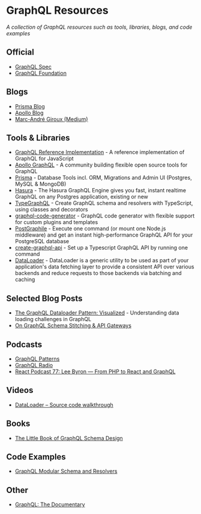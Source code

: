 # GraphQL Resources

_A collection of GraphQL resources such as tools, libraries, blogs, and code examples_

## Official
- [GraphQL Spec](https://spec.graphql.org/)
- [GraphQL Foundation](https://foundation.graphql.org/)

## Blogs
- [Prisma Blog](https://www.prisma.io/blog/)
- [Apollo Blog](https://blog.apollographql.com/)
- [Marc-André Giroux (Medium)](https://medium.com/@__xuorig__)

## Tools & Libraries
- [GraphQL Reference Implementation](https://github.com/graphql/graphql-js) - A reference implementation of GraphQL for JavaScript
- [Apollo GraphQL](https://www.apollographql.com/) - A community building flexible open source tools for GraphQL
- [Prisma](https://www.prisma.io/) - Database Tools incl. ORM, Migrations and Admin UI (Postgres, MySQL & MongoDB)
- [Hasura](https://hasura.io/) - The Hasura GraphQL Engine gives you fast, instant realtime GraphQL on any Postgres application, existing or new
- [TypeGraphQL](https://github.com/MichalLytek/type-graphql) - Create GraphQL schema and resolvers with TypeScript, using classes and decorators
- [graphql-code-generator](https://github.com/dotansimha/graphql-code-generator) - GraphQL code generator with flexible support for custom plugins and templates
- [PostGraphile](https://www.graphile.org/postgraphile/) - Execute one command (or mount one Node.js middleware) and get an instant high-performance GraphQL API for your PostgreSQL database
- [create-graphql-api](https://github.com/benawad/create-graphql-api) - Set up a Typescript GraphQL API by running one command
- [DataLoader](https://github.com/graphql/dataloader) - DataLoader is a generic utility to be used as part of your application's data fetching layer to provide a consistent API over various backends and reduce requests to those backends via batching and caching

## Selected Blog Posts
- [The GraphQL Dataloader Pattern: Visualized](https://medium.com/@__xuorig__/the-graphql-dataloader-pattern-visualized-3064a00f319f) - Understanding data loading challenges in GraphQL
- [On GraphQL Schema Stitching & API Gateways
](https://medium.com/@__xuorig__/on-graphql-schema-stitching-api-gateways-5dcb579fa90f)

## Podcasts
- [GraphQL Patterns](https://graphqlpatterns.simplecast.com/)
- [GraphQL Radio](https://graphqlradio.com/)
- [React Podcast 77: Lee Byron — From PHP to React and GraphQL](https://reactpodcast.simplecast.fm/77)

## Videos
- [DataLoader – Source code walkthrough](https://youtu.be/OQTnXNCDywA)

## Books
- [The Little Book of GraphQL Schema Design](https://book.graphqlschemadesign.com/)

## Code Examples
- [GraphQL Modular Schema and Resolvers](https://codesandbox.io/s/graphql-modular-schema-and-resolvers-9l2jc)

## Other
- [GraphQL: The Documentary](https://youtu.be/783ccP__No8)